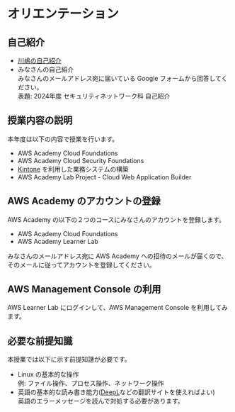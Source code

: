 # オリエンテーション
## 自己紹介
- [川嶋の自己紹介]()
- みなさんの自己紹介  
  みなさんのメールアドレス宛に届いている Google フォームから回答してください。  
  表題: 2024年度 セキュリティネットワーク科 自己紹介

## 授業内容の説明
本年度は以下の内容で授業を行います。
- AWS Academy Cloud Foundations
- AWS Academy Cloud Security Foundations
- [Kintone](https://kintone.cybozu.co.jp/) を利用した業務システムの構築
- AWS Academy Lab Project - Cloud Web Application Builder

## AWS Academy のアカウントの登録
AWS Academy の以下の２つのコースにみなさんのアカウントを登録します。
- AWS Academy Cloud Foundations
- AWS Academy Learner Lab

みなさんのメールアドレス宛に AWS Academy への招待のメールが届くので、そのメールに従ってアカウントを登録してください。

## AWS Management Console の利用
AWS Learner Lab にログインして、AWS Management Console を利用してみます。

## 必要な前提知識
本授業では以下に示す前提知譓が必要です。
- Linux の基本的な操作  
  例: ファイル操作、プロセス操作、ネットワーク操作
- 英語の基本的な読み書き能力([DeepL](https://www.deepl.com/ja/translator)などの翻訳サイトを使えればよい)  
  英語のエラーメッセージを読んで対処する必要があります。
